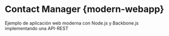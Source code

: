 # Contact Manager {modern-webapp}
Ejemplo de aplicación web moderna con Node.js y Backbone.js implementando una API-REST
